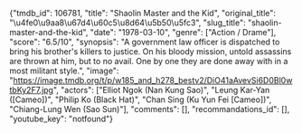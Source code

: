 {"tmdb_id": 106781, "title": "Shaolin Master and the Kid", "original_title": "\u4fe0\u9aa8\u67d4\u60c5\u8d64\u5b50\u5fc3", "slug_title": "shaolin-master-and-the-kid", "date": "1978-03-10", "genre": ["Action / Drame"], "score": "6.5/10", "synopsis": "A government law officer is dispatched to bring his brother's killers to justice. On his bloody mission, untold assassins are thrown at him, but to no avail. One by one they are done away with in a most militant style.", "image": "https://image.tmdb.org/t/p/w185_and_h278_bestv2/DiO41aAvevSi6D0Bl0wtbKy2F7.jpg", "actors": ["Elliot Ngok (Nan Kung Sao)", "Leung Kar-Yan ([Cameo])", "Philip Ko (Black Hat)", "Chan Sing (Ku Yun Fei [Cameo])", "Chiang-Lung Wen (Sao Sun)"], "comments": [], "recommandations_id": [], "youtube_key": "notfound"}